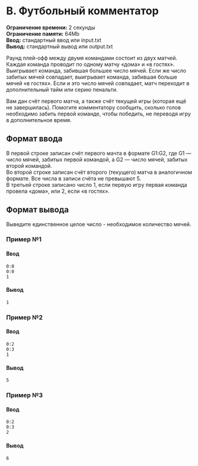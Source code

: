 # B. Футбольный комментатор

**Ограничение времени:** 2 секунды  
**Ограничение памяти:** 64Mb  
**Ввод:** стандартный ввод или input.txt  
**Вывод:** стандартный вывод или output.txt  

Раунд плей-офф между двумя командами состоит из двух матчей. Каждая команда проводит по одному матчу «дома» и «в гостях». Выигрывает команда, забившая большее число мячей. Если же число забитых мячей совпадает, выигрывает команда, забившая больше мячей «в гостях». Если и это число мячей совпадает, матч переходит в дополнительный тайм или серию пенальти.

Вам дан счёт первого матча, а также счёт текущей игры (которая ещё не завершилась). Помогите комментатору сообщить, сколько голов необходимо забить первой команде, чтобы победить, не переводя игру в дополнительное время.

## Формат ввода
В первой строке записан счёт первого мачта в формате G1:G2, где G1 — число мячей, забитых первой командой, а G2 — число мячей, забитых второй командой.  
Во второй строке записан счёт второго (текущего) матча в аналогичном формате. Все числа в записи счёта не превышают 5.  
В третьей строке записано число 1, если первую игру первая команда провела «дома», или 2, если «в гостях».

## Формат вывода
Выведите единственное целое число - необходимое количество мячей.

### Пример №1
#### Ввод
```
0:0
0:0
1
```
#### Вывод
```
1
```

### Пример №2
#### Ввод
```
0:2
0:3
1
```
#### Вывод
```
5
```

### Пример №3
#### Ввод
```
0:2
0:3
2
```
#### Вывод
```
6
```
